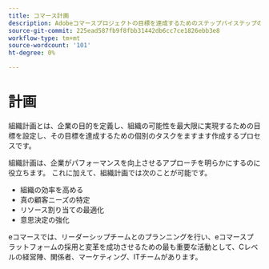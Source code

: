 ```yaml
---
title: コマース計画
description: Adobeコマースプロジェクトの目標を達成するためのステップバイステップの計画を作成します。
source-git-commit: 225ead587fb9f8fbb31442db6cc7ce1826ebb3e8
workflow-type: tm+mt
source-wordcount: '101'
ht-degree: 0%

---
```



# 計画

組織計画とは、企業の目的を定義し、組織の可能性を最大限に実現するための目標を設定し、その目標を達成するための個別のタスクをますます作成するプロセスです。

組織計画は、企業がパフォーマンスを向上させるアプローチを明らかにするのに役立ちます。 これに加えて、組織計画では次のことが可能で&#x200B;す。

- 組織の効率を高め&#x200B;る
- 真の顧客ニーズの特定&#x200B;
- リソース割り当ての&#x200B;最適化
- 意思決定の強化&#x200B;

eコマースでは、リーダーシップチームとのプランニングを行い、eコマースプラットフォームの採用と変革を成功させるための最も重要な活動として、Cレベルの経営陣、関係者、マーケティング、ITチームがあります。
